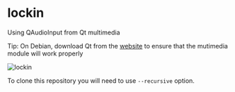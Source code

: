 # lockin

Using QAudioInput from Qt multimedia

Tip: On Debian, download Qt from the [website](https://www.qt.io/download-open-source/) to ensure that the mutimedia module will work properly

![lockin](https://cloud.githubusercontent.com/assets/333780/25120429/51bf9826-241e-11e7-80ff-441a988b45a1.png)

To clone this repository you will need to use `--recursive` option.

